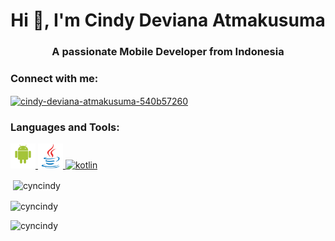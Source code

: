 <h1 align="center">Hi 👋, I'm Cindy Deviana Atmakusuma</h1>
<h3 align="center">A passionate Mobile Developer from Indonesia</h3>

<h3 align="left">Connect with me:</h3>
<p align="left">
<a href="https://linkedin.com/in/cindy-deviana-atmakusuma-540b57260" target="blank"><img align="center" src="https://raw.githubusercontent.com/rahuldkjain/github-profile-readme-generator/master/src/images/icons/Social/linked-in-alt.svg" alt="cindy-deviana-atmakusuma-540b57260" height="30" width="40" /></a>
</p>

<h3 align="left">Languages and Tools:</h3>
<p align="left"> <a href="https://developer.android.com" target="_blank" rel="noreferrer"> <img src="https://raw.githubusercontent.com/devicons/devicon/master/icons/android/android-original-wordmark.svg" alt="android" width="40" height="40"/> </a> <a href="https://www.java.com" target="_blank" rel="noreferrer"> <img src="https://raw.githubusercontent.com/devicons/devicon/master/icons/java/java-original.svg" alt="java" width="40" height="40"/> </a> <a href="https://kotlinlang.org" target="_blank" rel="noreferrer"> <img src="https://www.vectorlogo.zone/logos/kotlinlang/kotlinlang-icon.svg" alt="kotlin" width="40" height="40"/> </a> </p>

<p>&nbsp;<img align="center" src="https://github-readme-stats.vercel.app/api?username=cyncindy&show_icons=true&locale=en" alt="cyncindy" /></p>

<p><img align="center" src="https://github-readme-streak-stats.herokuapp.com/?user=cyncindy&" alt="cyncindy" /></p>

<p><img align="left" src="https://github-readme-stats.vercel.app/api/top-langs?username=cyncindy&show_icons=true&locale=en&layout=compact" alt="cyncindy" /></p>
